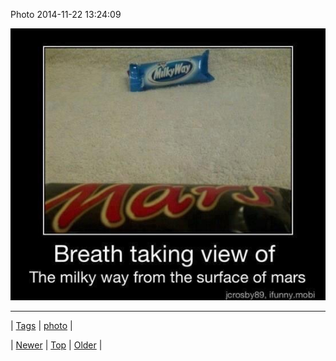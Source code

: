 <!--
title: Photo 2014-11-22 13
date: 2020-06-28T15:27:00.046Z
tags: photo
-->


Photo 2014-11-22 13:24:09

![](103277970074-0.jpg)

<!--BOTTOM-POST-NAVIGATION-->
---

| [Tags](tags.md) | [photo](tag-photo.md) |

| [Newer](103189508544.md) | [Top](index.md) | [Older](103296669059.md) |